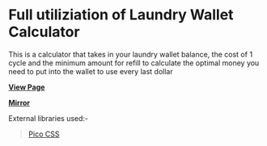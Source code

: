 # Full utiliziation of Laundry Wallet Calculator
This is a calculator that takes in your laundry wallet balance, the cost of 1 cycle and the minimum amount for refill to calculate the optimal money you need to put into the wallet to use every last dollar

[**View Page**](https://rawcdn.githack.com/adiplier/assorted-logic-bits/0e85c4223777f38226239f4843b69b2e7afb0334/Button_Click_debounce_Throttle/index.html)

[**Mirror**](https://raw.githack.com/adiplier/assorted-logic-bits/main/Button_Click_debounce_Throttle/index.html)

External libraries used:-

>[Pico CSS](https://picocss.com/)